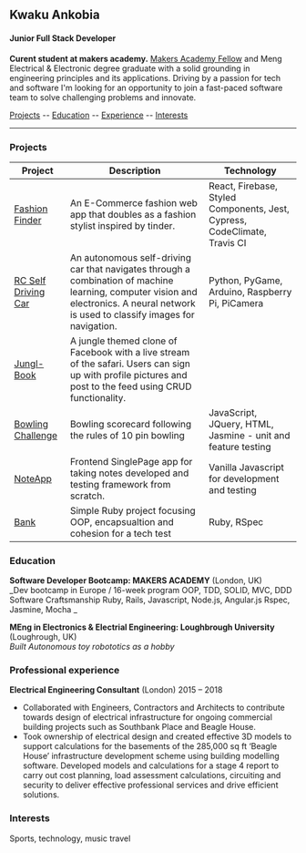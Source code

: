 ## Kwaku Ankobia

#### Junior Full Stack Developer

**Curent student at makers academy.**
[Makers Academy Fellow](https://makers.tech/fellowship/) and Meng Electrical & Electronic degree graduate with a solid grounding in engineering principles and its applications. Driving by a passion for tech and software I'm looking for an opportunity to join a fast-paced software team to solve challenging problems and innovate.

[Projects](#skills) -- [Education](#education) -- [Experience](#experience) -- [Interests](#interests)

---

### <a name="Projects">Projects</a>

| Project | Description | Technology |
|---------|-------------|------------|
|[Fashion Finder](https://github.com/k-ankobia/fashion-finder)| An E-Commerce fashion web app that doubles as a fashion stylist inspired by tinder. | React, Firebase, Styled Components, Jest, Cypress, CodeClimate, Travis CI|
|[RC Self Driving Car](https://github.com/k-ankobia/RC-Self-Driving-Car)| An autonomous self-driving car that navigates through a combination of machine learning, computer vision and electronics. A neural network is used to classify images for navigation. | Python, PyGame, Arduino, Raspberry Pi, PiCamera |
|[Jungl-Book](https://github.com/k-ankobia/Acebook-Simian-Sinister) | A jungle themed clone of Facebook with a live stream of the safari. Users can sign up with profile pictures and post to the feed using CRUD functionality. |
|[Bowling Challenge](https://github.com/Estevenson1994/bowling-challenge)| Bowling scorecard following the rules of 10 pin bowling | JavaScript, JQuery, HTML, Jasmine - unit and feature testing|
|[NoteApp](https://github.com/k-ankobia/Notes_App) | Frontend SinglePage app for taking notes developed and testing framework from scratch. | Vanilla Javascript for development and testing|
|[Bank](https://github.com/k-ankobia/Bank_tech_test_) | Simple Ruby project focusing OOP, encapsualtion and cohesion for a tech test | Ruby, RSpec |

### <a name="education">Education</a>

**Software Developer Bootcamp: MAKERS ACADEMY** (London, UK)  
_Dev bootcamp in Europe / 16-week program
OOP, TDD, SOLID, MVC, DDD Software Craftsmanship Ruby, Rails, Javascript, Node.js, Angular.js Rspec, Jasmine, Mocha
_

**MEng in Electronics & Electrial Engineering: Loughbrough University** (Loughrough, UK)  
_Built Autonomous toy robototics as a hobby_

### <a name="experience">Professional experience</a>

**Electrical Engineering Consultant** (London) 2015 – 2018

- Collaborated with Engineers, Contractors and Architects to contribute towards design of electrical infrastructure for ongoing commercial building projects such as Southbank Place and Beagle House.
- Took ownership of electrical design and created effective 3D models to support calculations for the basements of the 285,000 sq ft ‘Beagle House’ infrastructure development scheme using building modelling software. Developed models and calculations for a stage 4 report to carry out cost planning, load assessment calculations, circuiting and security to deliver effective professional services and drive efficient solutions.

### Interests

Sports, technology, music travel
